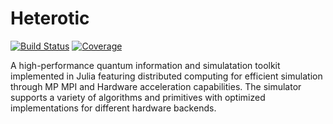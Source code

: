 # Heterotic

[![Build Status](https://github.com/jajapuramshivasai/Heterotic.jl/actions/workflows/CI.yml/badge.svg?branch=main)](https://github.com/jajapuramshivasai/Heterotic.jl/actions/workflows/CI.yml?query=branch%3Amain)
[![Coverage](https://codecov.io/gh/jajapuramshivasai/Heterotic.jl/branch/main/graph/badge.svg)](https://codecov.io/gh/jajapuramshivasai/Heterotic.jl)

A high-performance quantum information and simulatation toolkit 
implemented in Julia featuring distributed computing for efficient simulation 
through MP MPI and Hardware acceleration capabilities. 
The simulator supports a variety of algorithms and primitives with optimized 
implementations for different hardware backends.